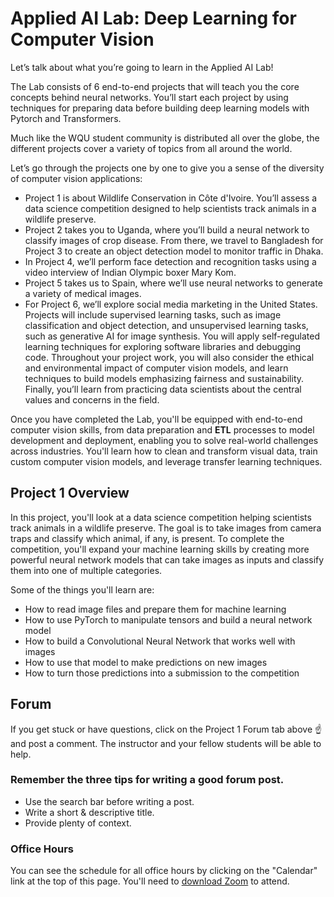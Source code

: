 # Applied AI Lab: Deep Learning for Computer Vision

Let’s talk about what you’re going to learn in the Applied AI Lab!

The Lab consists of 6 end-to-end projects that will teach you the core concepts behind neural networks. You’ll start each project by using techniques for preparing data before building deep learning models with Pytorch and Transformers.

Much like the WQU student community is distributed all over the globe, the different projects cover a variety of topics from all around the world.

Let’s go through the projects one by one to give you a sense of the diversity of computer vision applications:

* Project 1 is about Wildlife Conservation in Côte d'Ivoire. You’ll assess a data science competition designed to help scientists track animals in a wildlife preserve.
* Project 2 takes you to Uganda, where you’ll build a neural network to classify images of crop disease.
From there, we travel to Bangladesh for Project 3 to create an object detection model to monitor traffic in Dhaka.
* In Project 4, we’ll perform face detection and recognition tasks using a video interview of Indian Olympic boxer Mary Kom.
* Project 5 takes us to Spain, where we’ll use neural networks to generate a variety of medical images.
* For Project 6, we’ll explore social media marketing in the United States.
Projects will include supervised learning tasks, such as image classification and object detection, and unsupervised learning tasks, such as generative AI for image synthesis. You will apply self-regulated learning techniques for exploring software libraries and debugging code. Throughout your project work, you will also consider the ethical and environmental impact of computer vision models, and learn techniques to build models emphasizing fairness and sustainability. Finally, you’ll learn from practicing data scientists about the central values and concerns in the field.

Once you have completed the Lab, you'll be equipped with end-to-end computer vision skills, from data preparation and **ETL**  processes to model development and deployment, enabling you to solve real-world challenges across industries. You'll learn how to clean and transform visual data, train custom computer vision models, and leverage transfer learning techniques.

## Project 1 Overview 
In this project, you'll look at a data science competition helping scientists track animals in a wildlife preserve. The goal is to take images from camera traps and classify which animal, if any, is present. To complete the competition, you'll expand your machine learning skills by creating more powerful neural network models that can take images as inputs and classify them into one of multiple categories.

Some of the things you'll learn are:

* How to read image files and prepare them for machine learning
* How to use PyTorch to manipulate tensors and build a neural network model
* How to build a Convolutional Neural Network that works well with images
* How to use that model to make predictions on new images
* How to turn those predictions into a submission to the competition

## Forum
If you get stuck or have questions, click on the Project 1 Forum tab above ☝️and post a comment. The instructor and your fellow students will be able to help.

### Remember the three tips for writing a good forum post.

* Use the search bar before writing a post.
* Write a short & descriptive title.
* Provide plenty of context.
### Office Hours
You can see the schedule for all office hours by clicking on the "Calendar" link at the top of this page. You'll need to [download Zoom](https://zoom.us/download) to attend.

